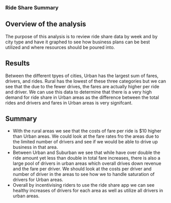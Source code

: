 ### Ride Share Summary

## Overview of the analysis
 The purpose of this analysis is to review ride share data by week and by city type and have it graphed to see how business plans can be best utilized and where resources should be poured into. 

## Results
 Between the different tpyes of cities, Urban has the largest sum of fares, drivers, and rides. Rural has the lowest of these three categories but we can see that the due to the fewer drives, the fares are actually higher per ride and driver. We can use this data to determine that there is a very high demand for ride share in Urban areas as the difference between the total rides and drivers and fares in Urban areas is very signifcant. 
	
## Summary
   - With the rural areas we see that the costs of fare per ride is $10 higher than Urban areas. We could look at the fare rates fro the areas due to the limited number of drivers and see if we would be able to drive up business in that area.
   - Between Urban and Suburban we see that while have over double the ride amount yet less than double in total fare increases, there is also a large pool of drivers in urban areas which overall drives down revenue and the fare per driver. We should look at the costs per driver and number of driver in the areas to see how we to handle saturation of drivers for Urban areas.  
   - Overall by incentivising riders to use the ride share app we can see healthy increases of drivers for each area as well as utilize all drivers in urban areas. 
